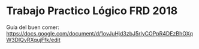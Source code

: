 # Trabajo Practico Lógico FRD 2018
Guía del buen comer: 
https://docs.google.com/document/d/1ovJuHjd3zbJ5rlyCOPpR4DEzBhOXqW3DIQvRXqujFfk/edit
